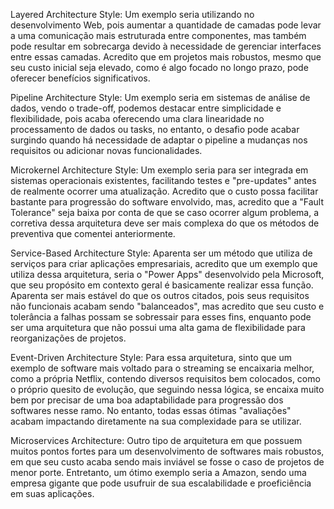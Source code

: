 Layered Architecture Style:
Um exemplo seria utilizando no desenvolvimento Web, pois aumentar a quantidade de camadas pode levar a uma comunicação
mais estruturada entre componentes, mas também pode resultar em sobrecarga devido à necessidade de gerenciar interfaces
entre essas camadas. Acredito que em projetos mais robustos, mesmo que seu custo inicial seja elevado, como é algo focado 
no longo prazo, pode oferecer benefícios significativos.

Pipeline Architecture Style:
Um exemplo seria em sistemas de análise de dados, vendo o trade-off, podemos destacar entre simplicidade e flexibilidade, pois acaba oferecendo uma clara linearidade no processamento de dados ou tasks, no entanto, o desafio pode acabar surgindo quando há necessidade de adaptar o pipeline a mudanças nos requisitos ou adicionar novas funcionalidades.

Microkernel Architecture Style:
Um exemplo seria para ser integrada em sistemas operacionais existentes, facilitando testes e "pre-updates" antes de realmente ocorrer uma atualização. Acredito que o custo possa facilitar bastante para progressão do software envolvido, mas, acredito que a "Fault Tolerance" seja baixa por conta de que se caso ocorrer algum problema, a corretiva dessa arquitetura deve ser mais complexa do que os métodos de preventiva que comentei anteriormente.

Service-Based Architecture Style:
Aparenta ser um método que utiliza de serviços para criar aplicações empresariais, acredito que um exemplo que utiliza dessa arquitetura, seria o "Power Apps" desenvolvido pela Microsoft, que seu propósito em contexto geral é basicamente realizar essa função. Aparenta ser mais estável do que os outros citados, pois seus requisitos não funcionais acabam sendo "balanceados", mas acredito que seu custo e tolerância a falhas possam se sobressair para esses fins, enquanto pode ser uma arquitetura que não possui uma alta gama de flexibilidade para reorganizações de projetos.

Event-Driven Architecture Style:
Para essa arquitetura, sinto que um exemplo de software mais voltado para o streaming se encaixaria melhor, como a própria Netflix, contendo diversos requisitos bem colocados, como o próprio quesito de evolução, que seguindo nessa lógica, se encaixa muito bem por precisar de uma boa adaptabilidade para progressão dos softwares nesse ramo. No entanto, todas essas ótimas "avaliações" acabam impactando diretamente na sua complexidade para se utilizar.

Microservices Architecture:
Outro tipo de arquitetura em que possuem muitos pontos fortes para um desenvolvimento de softwares mais robustos, em que seu custo acaba sendo mais inviável se fosse o caso de projetos de menor porte. Entretanto, um ótimo exemplo seria a Amazon, sendo uma empresa gigante que pode usufruir de sua escalabilidade e proeficiência em suas aplicações.
